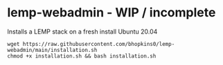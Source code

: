 # lemp-webadmin - WIP / incomplete
Installs a LEMP stack on a fresh install Ubuntu 20.04

```
wget https://raw.githubusercontent.com/bhopkins0/lemp-webadmin/main/installation.sh
chmod +x installation.sh && bash installation.sh
```

